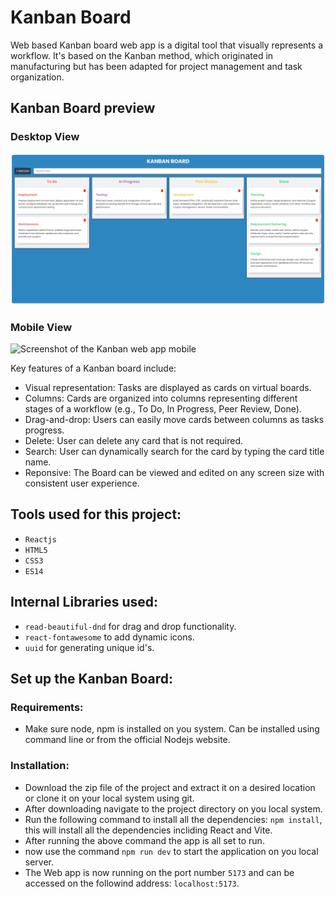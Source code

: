 # Kanban Board

Web based Kanban board web app is a digital tool that visually represents a workflow. It's based on the Kanban method, which originated in manufacturing but has been adapted for project management and task organization.

## Kanban Board preview

### Desktop View

![Screenshot of the Kanban web app for desktop](./public/desktop_ui.png)

### Mobile View

![Screenshot of the Kanban web app mobile](./public/mobile_ui.png)

Key features of a Kanban board include:

- Visual representation: Tasks are displayed as cards on virtual boards.
- Columns: Cards are organized into columns representing different stages of a workflow (e.g., To Do, In Progress, Peer Review, Done).
- Drag-and-drop: Users can easily move cards between columns as tasks progress.
- Delete: User can delete any card that is not required.
- Search: User can dynamically search for the card by typing the card title name.
- Reponsive: The Board can be viewed and edited on any screen size with consistent user experience.

## Tools used for this project:

- `Reactjs`
- `HTML5`
- `CSS3`
- `ES14`

## Internal Libraries used:

- `read-beautiful-dnd` for drag and drop functionality.
- `react-fontawesome` to add dynamic icons.
- `uuid` for generating unique id's.

## Set up the Kanban Board:

### Requirements:

- Make sure node, npm is installed on you system. Can be installed using command line or from the official Nodejs website.

### Installation:

- Download the zip file of the project and extract it on a desired location or clone it on your local system using git.
- After downloading navigate to the project directory on you local system.
- Run the following command to install all the dependencies: `npm install`, this will install all the dependencies incliding React and Vite.
- After running the above command the app is all set to run.
- now use the command `npm run dev` to start the application on you local server.
- The Web app is now running on the port number `5173` and can be accessed on the followind address: `localhost:5173`.
